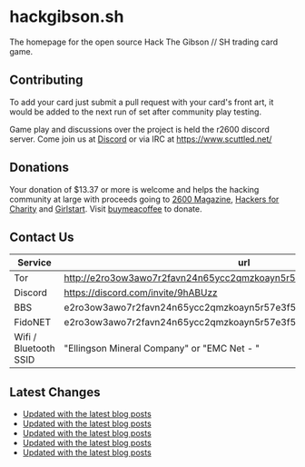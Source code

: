 # hackgibson.sh
The homepage for the open source Hack The Gibson // SH trading card game.


## Contributing

To add your card just submit a pull request with your card's front art, it would be added to the next run of set after community play testing.

Game play and discussions over the project is held the r2600 discord server. Come join us at [Discord](https://discord.com/invite/9hABUzz) or via IRC at https://www.scuttled.net/


## Donations

Your donation of $13.37 or more is welcome and helps the hacking community at large with proceeds going to [2600 Magazine](https://2600.com/), [Hackers for Charity](https://hackersforcharity.org) and [Girlstart](https://girlstart.org).  Visit [buymeacoffee](https://www.buymeacoffee.com/hackgibson.sh) to donate.


## Contact Us

Service | url
-|-
Tor | http://e2ro3ow3awo7r2favn24n65ycc2qmzkoayn5r57e3f56nvjwdcgg32ad.onion
Discord | https://discord.com/invite/9hABUzz
BBS | e2ro3ow3awo7r2favn24n65ycc2qmzkoayn5r57e3f56nvjwdcgg32ad.onion:23
FidoNET | e2ro3ow3awo7r2favn24n65ycc2qmzkoayn5r57e3f56nvjwdcgg32ad.onion:24554
Wifi / Bluetooth SSID | "Ellingson Mineral Company" or "EMC Net - <fidonet address>"

## Latest Changes
<!-- BLOG-POST-LIST:START -->
- [Updated with the latest blog posts](https://github.com/DFW2600/hackgibson.sh/commit/9977bd8c9ee6ffb0da1ebb8ef0d1feb330cf3a67)
- [Updated with the latest blog posts](https://github.com/DFW2600/hackgibson.sh/commit/e1da44ae341d99712b7fb04ef1fde12db1ce65af)
- [Updated with the latest blog posts](https://github.com/DFW2600/hackgibson.sh/commit/4477681c56c11081892d99a4d5f6a390b7ca24d2)
- [Updated with the latest blog posts](https://github.com/DFW2600/hackgibson.sh/commit/41875e709fe3ece9ce7b93a1be4936aeb7ec64a9)
- [Updated with the latest blog posts](https://github.com/DFW2600/hackgibson.sh/commit/35f35db22b9fe791d46c077b7af0618d2303af63)
<!-- BLOG-POST-LIST:END -->
